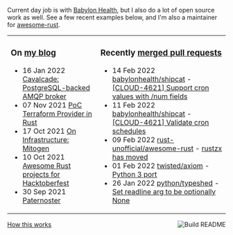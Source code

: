 Current day job is with [Babylon Health](https://github.com/babylonhealth), but I also do a lot of open source work as well. See a few recent examples below, and I'm also a maintainer for [awesome-rust](https://github.com/rust-unofficial/awesome-rust).

<table><tr><td valign="top">

### On [my blog](https://tevps.net/blog)
<!-- blog starts -->
* 16 Jan 2022 [Cavalcade: PostgreSQL-backed AMQP broker](https://tevps.net/blog/2022/01/16/cavalcade-amqp-broker)
* 07 Nov 2021 [PoC Terraform Provider in Rust](https://tevps.net/blog/2021/11/07/poc-terraform-provider-rust)
* 17 Oct 2021 [On Infrastructure: Mitogen](https://tevps.net/blog/2021/10/17/infrastructure-mitogen)
* 10 Oct 2021 [Awesome Rust projects for Hacktoberfest](https://tevps.net/blog/2021/10/10/awesome-rust-projects-hacktoberfest)
* 30 Sep 2021 [Paternoster](https://tevps.net/blog/2021/09/30/paternoster)
<!-- blog ends -->

</td><td valign="top">

### Recently [merged pull requests](https://github.com/search?o=desc&q=is%3Apr+author%3Apalfrey+-user%3Apalfrey+is%3Amerged+is%3Apublic&s=created&type=Issues)

<!-- prs starts -->
* 14 Feb 2022 [babylonhealth/shipcat](https://github.com/babylonhealth/shipcat) - [[CLOUD-4621] Support cron values with <num>/num fields](https://github.com/babylonhealth/shipcat/pull/540)
* 11 Feb 2022 [babylonhealth/shipcat](https://github.com/babylonhealth/shipcat) - [[CLOUD-4621] Validate cron schedules](https://github.com/babylonhealth/shipcat/pull/538)
* 09 Feb 2022 [rust-unofficial/awesome-rust](https://github.com/rust-unofficial/awesome-rust) - [rustzx has moved](https://github.com/rust-unofficial/awesome-rust/pull/1234)
* 01 Feb 2022 [twisted/axiom](https://github.com/twisted/axiom) - [Python 3 port](https://github.com/twisted/axiom/pull/119)
* 26 Jan 2022 [python/typeshed](https://github.com/python/typeshed) - [Set readline arg to be optionally None](https://github.com/python/typeshed/pull/7041)
<!-- prs ends -->

</td></tr></table>

<a href="https://github.com/palfrey/palfrey/actions"><img src="https://github.com/palfrey/palfrey/workflows/Build%20README/badge.svg?branch=master" align="right" alt="Build README"></a> <a href="https://tevps.net/blog/2020/7/11/customising-github-profile-pages/">How this works</a>
